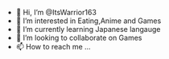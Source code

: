 - 👋 Hi, I’m @ItsWarrior163
- 👀 I’m interested in Eating,Anime and Games
- 🌱 I’m currently learning Japanese langauge
- 💞️ I’m looking to collaborate on Games
- 📫 How to reach me ...

<!---
ItsWarrior163/ItsWarrior163 is a ✨ special ✨ repository because its `README.md` (this file) appears on your GitHub profile.
You can click the Preview link to take a look at your changes.
--->
